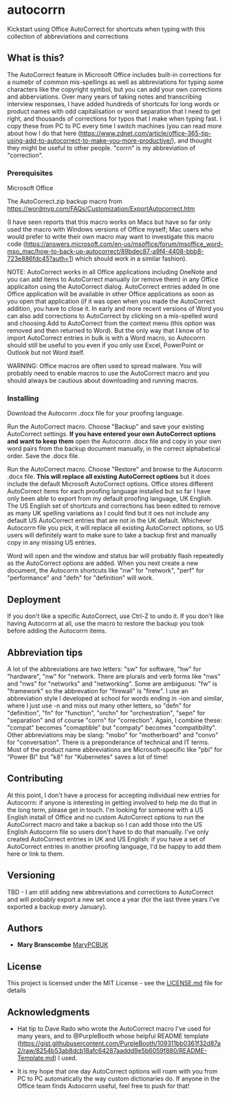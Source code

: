 # autocorrn
Kickstart using Office AutoCorrect for shortcuts when typing with this collection of abbreviations and corrections

## What is this?

The AutoCorrect feature in Microsoft Office includes built-in corrections for a numebr of common mis-spellings as well as abbreviations for typing some characters like the copyright symbol, but you can add your own corrections and abberviations. Over many years of taking notes and transcribing interview responses, I have added hundreds of shortcuts for long words or product names with odd capitalisation or word separation that I need to get right, and thousands of corrections for typos that I make when typing fast. I copy these from PC to PC every time I switch machines (you can read more about how I do that here (https://www.zdnet.com/article/office-365-tip-using-add-to-autocorrect-to-make-you-more-productive/), and thought they might be useful to other people. "corrn" is my abbreviation of "correction".

### Prerequisites

Microsoft Office

The AutoCorrect.zip backup macro from https://wordmvp.com/FAQs/Customization/ExportAutocorrect.htm

(I have seen reports that this macro works on Macs but have so far only used the macro with Windows versions of Office myself; Mac users who would prefer to write their own macro may want to investigate this macro code (https://answers.microsoft.com/en-us/msoffice/forum/msoffice_word-mso_mac/how-to-back-up-autocorrect/89bdec87-a9f4-4408-bbb8-723e886fdc45?auth=1) which should work in a similar fashion).

NOTE: AutoCorrect works in all Office applications including OneNote and you can add items to AutoCorrect manually (or remove them) in any Office applicaiton using the AutoCorrect dialog. AutoCorrect entries added in one Office application will be available in other Office applications as soon as you open that application (if it was open when you made the AutoCorrect addition, you have to close it. In early and more recent versions of Word you can also add corrections to AutoCorrect by clicking on a mis-spelled word and choosing Add to AutoCorrect from the context menu (this option was removed and then returned to Word). But the only way that I know of to import AutoCorrect entries in bulk is with a Word macro, so Autocorrn should still be useful to you even if you only use Excel, PowerPoint or Outlook but not Word itself.

WARNING: Office macros are often used to spread malware. You will probably need to enable macros to use the AutoCorrect macro and you should always be cautious about downloading and running macros.

### Installing
Download the Autocorrn .docx file for your proofing language.

Run the AutoCorrect macro. Choose "Backup" and save your existing AutoCorrect settings.
**If you have entered your own AutoCorrect options and want to keep them** open the Autocorrn .docx file and copy in your own word pairs from the backup document manually, in the correct alphabetical order. Save the .docx file.

Run the AutoCorrect macro. Choose "Restore" and browse to the Autocorrn .docx file. **This will replace all existing AutoCorrect options** but it does include the default Microsoft AutoCorrect options. Office stores different AutoCorrect items for each proofing language installed but so far I have only been able to export from my default proofing language, UK English. The US English set of shortcuts and corrections has been edited to remove as many UK spelling variations as I could find but it oes not include any default US AutoCorrect entries that are not in the UK default. Whichever Autocorrn file you pick, it will replace all existing AutoCorrect options, so US users will definitely want to make sure to take a backup first and manually copy in any missing US entries.

Word will open and the window and status bar will probably flash repeatedly as the AutoCorrect options are added. When you next create a new document, the Autocorrn shortcuts like "nw" for "network", "perf" for "performance" and "defn" for "definition" will work.

## Deployment
If you don't like a specific AutoCorrect, use Ctrl-Z to undo it. If you don't like having Autocorrn at all, use the macro to restore the backup you took before adding the Autocorrn items. 

## Abbreviation tips
A lot of the abbreviations are two letters: "sw" for software, "hw" for "hardware", "nw" for "network. There are plurals and verb forms like "nws" and "nws" for "networks" and "networking". Some are ambiguous: "fw" is "framework" so the abbrevation for "firewall" is "firew". I use an abbreviation style I developed at school for words ending in -ion and similar, where I just use -n and miss out many other letters, so "defn" for "definition", "fn" for "function", "orchn" for "orchestration", "sepn" for "separation" and of course "corrn" for "correction". Again, I combine these: "compat" becomes "comaptible" but "compaty" becomes "compatibility". Other abbreviations may be slang: "mobo" for "motherboard" and "convo" for "conversation". There is a preponderance of technical and IT terms. Most of the product name abbreviations are Microsoft-specific like "pbi" for "Power BI" but "k8" for "Kubernetes" saves a lot of time!  

## Contributing

At this point, I don't have a process for accepting individual new entries for Autocorrn: if anyone is interesting in getting involved to help me do that in the long term, please get in touch. 
I'm looking for someone with a US English install of Office and no custom AutoCorrect options to run the AutoCorrect macro and take a backup so I can add those into the US English Autocorrn file so users don't have to do that manually.
I've only created AutoCorrect entries in UK and US English: if you have a set of AutoCorrect entries in another proofing language, I'd be happy to add them here or link to them.

## Versioning

TBD - I am still adding new abbreviations and corrections to AutoCorrect and will probably export a new set once a year (for the last three years I've exported a backup every January).

## Authors

* **Mary Branscombe** [MaryPCBUK](https://github.com/marypcbuk)


## License

This project is licensed under the MIT License - see the [LICENSE.md](LICENSE.md) file for details

## Acknowledgments

* Hat tip to Dave Rado who wrote the AutoCorrect macro I've used for many years, and to @PurpleBooth whose helpful README template (https://gist.githubusercontent.com/PurpleBooth/109311bb0361f32d87a2/raw/8254b53ab8dcb18afc64287aaddd9e5b6059f880/README-Template.md) I used.

* It is my hope that one day AutoCorrect options will roam with you from PC to PC automatically the way custom dictionaries do. If anyone in the Office team finds Autocorrn useful, feel free to push for that!
